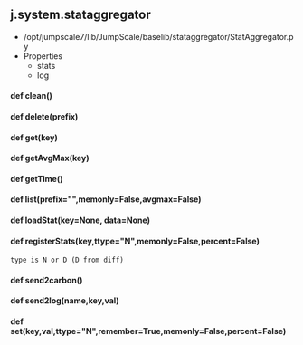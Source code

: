 ## j.system.stataggregator

- /opt/jumpscale7/lib/JumpScale/baselib/stataggregator/StatAggregator.py
- Properties
    - stats
    - log

#### def clean() 

    

#### def delete(prefix) 

    

#### def get(key) 

    

#### def getAvgMax(key) 

    

#### def getTime() 

    

#### def list(prefix="",memonly=False,avgmax=False) 

    

#### def loadStat(key=None, data=None) 

    

#### def registerStats(key,ttype="N",memonly=False,percent=False) 

    type is N or D (D from diff)

#### def send2carbon() 

    

#### def send2log(name,key,val) 

    

#### def set(key,val,ttype="N",remember=True,memonly=False,percent=False) 

    

